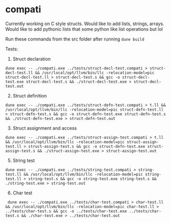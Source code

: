 # compati

Currently working on C style structs. Would like to add lists, strings, arrays. Would like to add pythonic lists that some python like list operations but lol 

Run these commands from the src folder after running ```dune build```

Tests: 
1. Struct declaration
```
dune exec -- ./compati.exe ../tests/struct-decl-test.compati > struct-decl-test.ll && /usr/local/opt/llvm/bin/llc -relocation-model=pic struct-decl-test.ll > struct-decl-test.s && gcc -o struct-decl-test.exe struct-decl-test.s && ./struct-decl-test.exe > struct-decl-test.out
```

2. Struct definition
```
dune exec -- ./compati.exe ../tests/struct-defn-test.compati > t.ll && /usr/local/opt/llvm/bin/llc -relocation-model=pic struct-defn-test.ll > struct-defn-test.s && gcc -o struct-defn-test.exe struct-defn-test.s && ./struct-defn-test.exe > struct-defn-test.out
```

3. Struct assignment and access
```
dune exec -- ./compati.exe ../tests/struct-assign-test.compati > t.ll && /usr/local/opt/llvm/bin/llc -relocation-model=pic struct-assign-test.ll > struct-assign-test.s && gcc -o struct-defn-test.exe struct-assign-test.s && ./struct-assign-test.exe > struct-assign-test.out
```
5. String test
```
dune exec -- ./compati.exe ../tests/string-test.compati > string-test.ll && /usr/local/opt/llvm/bin/llc -relocation-model=pic string-test.ll > string-test.s && gcc -o string-test.exe string-test.s && ./string-test.exe > string-test.out
```

6. Char test 
```
 dune exec -- ./compati.exe ../tests/char-test.compati > char-test.ll && /usr/local/opt/llvm/bin/llc -relocation-model=pic char-test.ll > ../tests/char-test.s && gcc -o ../tests/char-test.exe ../tests/char-test.s && ./char-test.exe > ../tests/char-test.out
 ```
